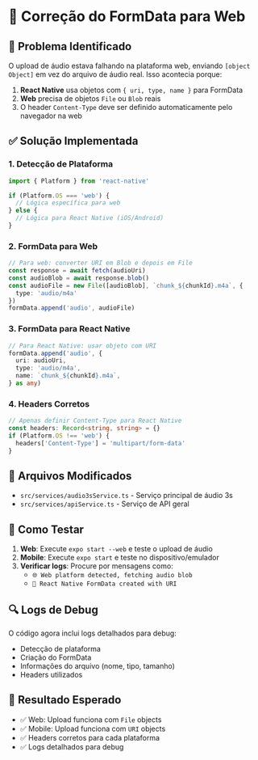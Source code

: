 # 🔧 Correção do FormData para Web

## 🐛 **Problema Identificado**

O upload de áudio estava falhando na plataforma web, enviando `[object Object]` em vez do arquivo de áudio real. Isso acontecia porque:

1. **React Native** usa objetos com `{ uri, type, name }` para FormData
2. **Web** precisa de objetos `File` ou `Blob` reais
3. O header `Content-Type` deve ser definido automaticamente pelo navegador na web

## ✅ **Solução Implementada**

### **1. Detecção de Plataforma**
```typescript
import { Platform } from 'react-native'

if (Platform.OS === 'web') {
  // Lógica específica para web
} else {
  // Lógica para React Native (iOS/Android)
}
```

### **2. FormData para Web**
```typescript
// Para web: converter URI em Blob e depois em File
const response = await fetch(audioUri)
const audioBlob = await response.blob()
const audioFile = new File([audioBlob], `chunk_${chunkId}.m4a`, {
  type: 'audio/m4a'
})
formData.append('audio', audioFile)
```

### **3. FormData para React Native**
```typescript
// Para React Native: usar objeto com URI
formData.append('audio', {
  uri: audioUri,
  type: 'audio/m4a',
  name: `chunk_${chunkId}.m4a`,
} as any)
```

### **4. Headers Corretos**
```typescript
// Apenas definir Content-Type para React Native
const headers: Record<string, string> = {}
if (Platform.OS !== 'web') {
  headers['Content-Type'] = 'multipart/form-data'
}
```

## 📁 **Arquivos Modificados**

- `src/services/audio3sService.ts` - Serviço principal de áudio 3s
- `src/services/apiService.ts` - Serviço de API geral

## 🧪 **Como Testar**

1. **Web**: Execute `expo start --web` e teste o upload de áudio
2. **Mobile**: Execute `expo start` e teste no dispositivo/emulador
3. **Verificar logs**: Procure por mensagens como:
   - `🌐 Web platform detected, fetching audio blob`
   - `📱 React Native FormData created with URI`

## 🔍 **Logs de Debug**

O código agora inclui logs detalhados para debug:
- Detecção de plataforma
- Criação do FormData
- Informações do arquivo (nome, tipo, tamanho)
- Headers utilizados

## 🚀 **Resultado Esperado**

- ✅ Web: Upload funciona com `File` objects
- ✅ Mobile: Upload funciona com `URI` objects  
- ✅ Headers corretos para cada plataforma
- ✅ Logs detalhados para debug
